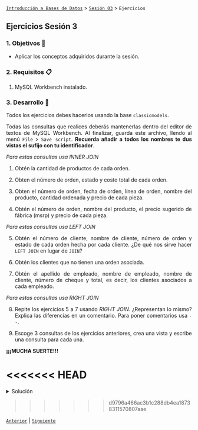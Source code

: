 [`Introducción a Bases de Datos`](../../Readme.md) > [`Sesión 03`](../Readme.md) > `Ejercicios`
	
## Ejercicios Sesión 3

<div style="text-align: justify;">

### 1. Objetivos :dart:

- Aplicar los conceptos adquiridos durante la sesión.

### 2. Requisitos :clipboard:

1. MySQL Workbench instalado.

### 3. Desarrollo :rocket:

Todos los ejercicios debes hacerlos usando la base `classicmodels`.

Todas las consultas que realices deberás mantenerlas dentro del editor de textos de MySQL Workbench. Al finalizar, guarda este archivo, llendo al menú `File` > `Save script`.  **Recuerda añadir a todos los nombres te dus vistas el sufijo con tu identificador**.

*Para estas consultas usa INNER JOIN*

1. Obtén la cantidad de productos de cada orden.

2. Obten el número de orden, estado y costo total de cada orden.

3. Obten el número de orden, fecha de orden, línea de orden, nombre del producto, cantidad ordenada y precio de cada pieza.

4. Obtén el número de orden, nombre del producto, el precio sugerido de fábrica (msrp) y precio de cada pieza.

*Para estas consultas usa LEFT JOIN*

5. Obtén el número de cliente, nombre de cliente, número de orden y estado de cada orden hecha por cada cliente. ¿De qué nos sirve hacer `LEFT JOIN` en lugar de `JOIN`?

6. Obtén los clientes que no tienen una orden asociada.

7. Obtén el apellido de empleado, nombre de empleado, nombre de cliente, número de cheque y total, es decir, los clientes asociados a cada empleado.

*Para estas consultas usa RIGHT JOIN*

8. Repite los ejercicios 5 a 7 usando *RIGHT JOIN*. ¿Representan lo mismo? Explica las diferencias en un comentario. Para poner comentarios usa `--`.

9. Escoge 3 consultas de los ejercicios anteriores, crea una vista y escribe una consulta para cada una.

**¡¡¡MUCHA SUERTE!!!**

<<<<<<< HEAD
=======
<details><summary>Solución</summary>
<br/>

[**Revisa el script con las soluciones**](solucion.sql)

<p>

</p>
</details> 

>>>>>>> d9796a466ac3b1c288db4ea18738311570807aae

[`Anterior`](../Readme.md#3-proyecto-hammer) | [`Siguiente`](../Readme.md#4-postwork-memo)

</div>
